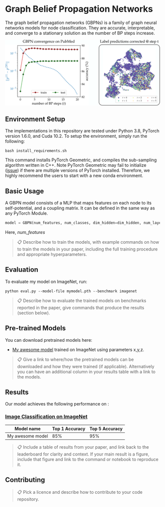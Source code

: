 # Graph Belief Propagation Networks

The graph belief propagation networks (GBPNs) is a family of graph neural networks models for node classification.
They are accurate, interpretable, and converge to a stationary solution as the number of BP steps increase.

![GBPN performance on PubMed](figs/demo.svg)


## Environment Setup

The implementations in this repository are tested under Python 3.8, PyTorch version 1.6.0, and Cuda 10.2.
To setup the environment, simply run the following:

```setup
bash install_requirements.sh
```

This command installs PyTorch Geometric, and compiles the sub-sampling algorithm written in C++.
Note PyTorch Geometric may fail to initialize ([issue](https://github.com/rusty1s/pytorch_geometric/issues/999)) if there are multiple versions of PyTorch installed.
Therefore, we highly recommend the users to start with a new conda environment.

## Basic Usage

A GBPN model consists of a MLP that maps features on each node to its self-potential, and a coupling matrix.
It can be defined in the same way as any PyTorch Module.

```python
model = GBPN(num_features, num_classes, dim_hidden=dim_hidden, num_layers=num_layers, activation=nn.ReLU(), dropout_p=dropout_p, lossfunc_BP=0, deg_scaling=False, learn_H=True)
```

Here, _num\_features_


>📋  Describe how to train the models, with example commands on how to train the models in your paper, including the full training procedure and appropriate hyperparameters.

## Evaluation

To evaluate my model on ImageNet, run:

```eval
python eval.py --model-file mymodel.pth --benchmark imagenet
```

>📋  Describe how to evaluate the trained models on benchmarks reported in the paper, give commands that produce the results (section below).

## Pre-trained Models

You can download pretrained models here:

- [My awesome model](https://drive.google.com/mymodel.pth) trained on ImageNet using parameters x,y,z. 

>📋  Give a link to where/how the pretrained models can be downloaded and how they were trained (if applicable).  Alternatively you can have an additional column in your results table with a link to the models.

## Results

Our model achieves the following performance on :

### [Image Classification on ImageNet](https://paperswithcode.com/sota/image-classification-on-imagenet)

| Model name         | Top 1 Accuracy  | Top 5 Accuracy |
| ------------------ |---------------- | -------------- |
| My awesome model   |     85%         |      95%       |

>📋  Include a table of results from your paper, and link back to the leaderboard for clarity and context. If your main result is a figure, include that figure and link to the command or notebook to reproduce it. 


## Contributing

>📋  Pick a licence and describe how to contribute to your code repository. 
